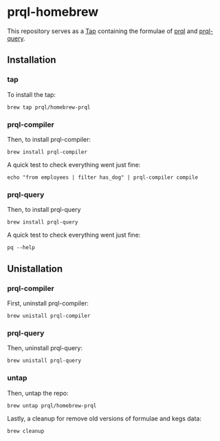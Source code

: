 # prql-homebrew

This repository serves as a [Tap](https://docs.brew.sh/Taps) containing the formulae of 
[prql](https://github.com/prql/prql) and [prql-query](https://github.com/prql/prql-query).

## Installation

### tap

To install the tap:

    brew tap prql/homebrew-prql

### prql-compiler

Then, to install prql-compiler:
						
	brew install prql-compiler

A quick test to check everything went just fine:

	echo "from employees | filter has_dog" | prql-compiler compile

### prql-query

Then, to install prql-query
						
	brew install prql-query

A quick test to check everything went just fine:

	pq --help

## Unistallation

### prql-compiler

First, uninstall prql-compiler:

	brew unistall prql-compiler

### prql-query

Then, uninstall prql-query:

	brew unistall prql-query

### untap

Then, untap the repo:

	brew untap prql/homebrew-prql

Lastly, a cleanup for remove old versions of formulae and kegs data:

	brew cleanup
